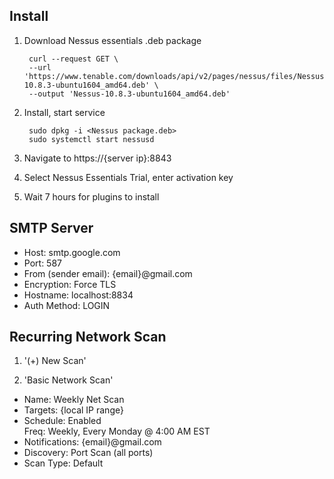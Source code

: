 ## Install
1. Download Nessus essentials .deb package

        curl --request GET \
        --url 'https://www.tenable.com/downloads/api/v2/pages/nessus/files/Nessus-10.8.3-ubuntu1604_amd64.deb' \
        --output 'Nessus-10.8.3-ubuntu1604_amd64.deb'

3. Install, start service

        sudo dpkg -i <Nessus package.deb>
        sudo systemctl start nessusd

5. Navigate to https://{server ip}:8843

6. Select Nessus Essentials Trial, enter activation key

7. Wait 7 hours for plugins to install

## SMTP Server
        
- Host: smtp.google.com
- Port: 587
- From (sender email): {email}@gmail.com
- Encryption: Force TLS
- Hostname: localhost:8834
- Auth Method: LOGIN


## Recurring Network Scan

1. '(+) New Scan'

2. 'Basic Network Scan'


- Name: Weekly Net Scan  
- Targets: {local IP range}  
- Schedule: Enabled  
          Freq: Weekly, Every Monday @ 4:00 AM EST  
- Notifications: {email}@gmail.com  
- Discovery: Port Scan (all ports)  
- Scan Type: Default           

        
